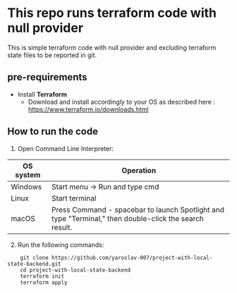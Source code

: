 # This repo runs terraform code with null provider
This is simple terraform code with null provider and excluding terraform state files to be reported in git.
 
## pre-requirements

- Install **Terraform**
    - Download and install accordingly to your OS as described here : https://www.terraform.io/downloads.html
	
## How to run the code
1. Open Command Line Interpreter: 

 OS system | Operation
 ------------ | -------------
| Windows | Start menu -> Run and type cmd |
| Linux  |Start terminal |
| macOS | Press Command - spacebar to launch Spotlight and type "Terminal," then double-click the search result. |

2. Run the following commands:
```
    git clone https://github.com/yaroslav-007/project-with-local-state-backend.git
    cd project-with-local-state-backend
    terraform init
    terraform apply
```
